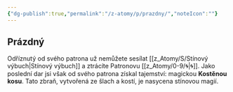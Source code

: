 ```yaml
---
{"dg-publish":true,"permalink":"/z-atomy/p/prazdny/","noteIcon":""}
---
```


## Prázdný  
Odříznutý od svého patrona už nemůžete sesílat [[z_Atomy/S/Stínový výbuch\|Stínový výbuch]] a ztrácíte Patronovu [[z_Atomy/0-9/🌀\|🌀]]. Jako poslední dar jsi však od svého patrona získal tajemství: magickou **Kostěnou kosu**. Tato zbraň, vytvořená ze šlach a kostí, je nasycena stínovou magií.